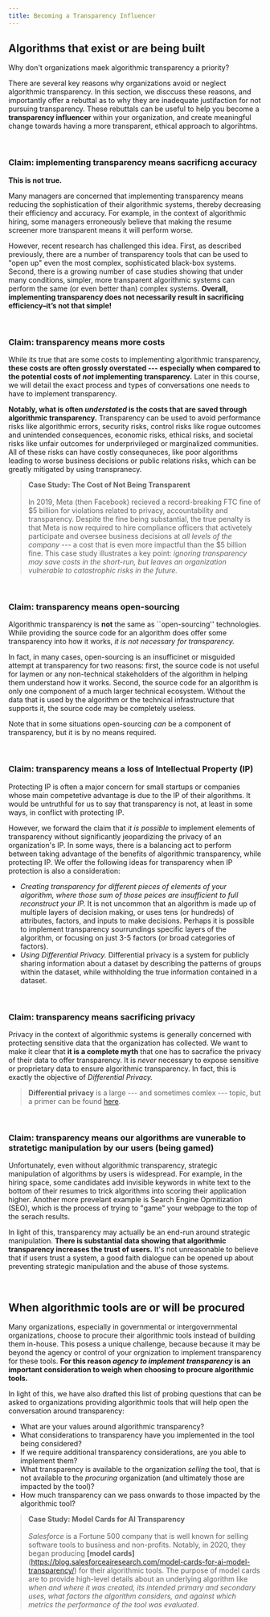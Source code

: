 ```yaml
---
title: Becoming a Transparency Influencer
---
```


## Algorithms that exist or are being built

Why don't organizations maek algorithmic transparency a priority?

There are several key reasons why organizations avoid or neglect algorithmic transparency. In this section, we disccuss these reasons, and importantly offer a rebuttal as to why they are inadequate justifaction for not pursuing transparency. These rebuttals can be useful to help you become a **transparency influencer** within your organization, and create meaningful change towards having a more transparent, ethical approach to algorihtms.

<br>

### Claim: implementing transparency means sacrificng accuracy

**This is not true.**

Many managers are concerned that implementing transparency means reducing the sophistication of their algorithmic systems, thereby decreasing their efficiency and accuracy. For example, in the context of algorithmic hiring, some managers erroneously believe that making the resume screener more transparent means it will perform worse.

However, recent research has challenged this idea. First, as described previously, there are a number of transparency tools that can be used to "open up" even the most complex, sophisticated black-box systems. Second, there is a growing number of case studies showing that under many conditions, simpler, more transparent algorithmic systems can perform the same (or even better than) complex systems. **Overall, implementing transparency does not necessarily result in sacrificing efficiency–it’s not that simple!**

<br>

### Claim: transparency means more costs

While its true that are some costs to implementing algorithmic transparency, **these costs are often grossly overstated --- especially when compared to the potential costs of _not_ implementing transparency.** Later in this course, we will detail the exact process and types of conversations one needs to have to implement transparency.

**Notably, what is often _understated_ is the costs that are saved through algorithmic transparency.** Transparency can be used to avoid performance risks like algorithmic errors, security risks, control risks like rogue outcomes and unintended consequences, economic risks, ethical risks, and societal risks like unfair outcomes for underprivileged or marginalized communities. All of these risks can have costly consequneces, like poor algorithms leading to worse business decisions or public relations risks, which can be greatly mitigated by using transpranecy.

> **Case Study: The Cost of Not Being Transparent** <br><br> In 2019, Meta (then Facebook) recieved a record-breaking FTC fine of $5 billion for violations related to privacy, accountability and transparency. Despite the fine being substantial, the true penalty is that Meta is now required to hire compliance officers that activetely participate and oversee business decisions at _all levels of the company_ --- a cost that is even more impactful than the $5 billion fine. This case study illustrates a key point: *ignoring transparency may save costs in the short-run, but leaves an organization vulnerable to catastrophic risks in the future.*

<br>

### Claim: transparency means open-sourcing

Algorithmic transparency is **not** the same as ``open-sourcing'' technologies. While providing the source code for an algorithm does offer some transparency into how it works, *it is not necessary for transparency.*

In fact, in many cases, open-sourcing is an insufficinet or misguided attempt at transparency for two reasons: first, the source code is not useful for laymen or any non-technical stakeholders of the algorithm in helping them understand how it works. Second, the source code for an algorithm is only one component of a much larger technical ecosystem. Without the data that is used by the algorithm or the technical infrastructure that supports it, the source code may be completely useless.

Note that in some situations open-sourcing _can_ be a component of transparency, but it is by no means required.

<br>

### Claim: transparency means a loss of Intellectual Property (IP)

Protecting IP is often a major concern for small startups or companies whose main competetive advantage is due to the IP of their algorithms. It would be untruthful for us to say that transparency is not, at least in some ways, in conflict with protecting IP.

However, we forward the claim that _it is possible_ to implement elements of transparency without significantly jeopardizing the privacy of an organization's IP. In some ways, there is a balancing act to perform between taking advantage of the benefits of algorithmic transparency, while protecting IP. We offer the following ideas for transparency when IP protection is also a consideration:

- *Creating transparency for different pieces of elements of your algorithm, where those sum of those peices are insufficient to full reconstruct your IP.* It is not uncommon that an algorithm is made up of multiple layers of decision making, or uses tens (or hundreds) of attributes, factors, and inputs to make decisions. Perhaps it is possible to implement transparency sourrundings specific layers of the algorithm, or focusing on just 3-5 factors (or broad categories of factors).
- *Using Differential Privacy.* Differential privacy is a system for publicly sharing information about a dataset by describing the patterns of groups within the dataset, while withholding the true information contained in a dataset.

<br>

### Claim: transparency means sacrificing privacy

Privacy in the context of algorithmic systems is generally concerned with protecting sensitive data that the organization has collected. We want to make it clear that **it is a complete myth** that one has to sacrafice the privacy of their data to offer transparency. It is _never_ necessary to expose sensitive or proprietary data to ensure algorithmic transparency. In fact, this is exactly the objective of *Differential Privacy.*

> **Differential privacy** is a large --- and sometimes comlex --- topic, but a primer can be found [here](https://privacytools.seas.harvard.edu/differential-privacy).

<br>

### Claim: transparency means our algorithms are vunerable to stratetigc manipulation by our users (being gamed)

Unfortunately, even without algorithmic transparency, strategic manipulation of algorithms by users is widespread. For example, in the hiring space, some candidates add invisible keywords in white text to the bottom of their resumes to trick algorithms into scoring their application higher. Another more prevelant example is Search Engine Opmitization (SEO), which is the process of trying to "game" your webpage to the top of the serach results.

In light of this, transparency may actually be an end-run around strategic manipulation. **There is substantial data showing that algorithmic transparency increases the trust of users.** It's not unreasonable to believe that if users trust a system, a good faith dialogue can be opened up about preventing strategic manipulation and the abuse of those systems.

<br>

## When algorithmic tools are or will be procured

Many organizations, especially in governmental or intergovernmental organizations, choose to procure their algorithmic tools instead of building them in-house. This posess a unique challenge, because because it may be beyond the agency or control of your orgnization to implement transparency for these tools. **For this reason _agency to implement transparency_ is an important consideration to weigh when choosing to procure algorithmic tools.**

In light of this, we have also drafted this list of probing questions that can be asked to organizations providing algorithmic tools that will help open the conversation around transparency:

- What are your values around algorithmic transparency?
- What considerations to transparency have you implemented in the tool being considered?
- If we require additional transparency considerations, are you able to implement them?
- What transparency is available to the organization _selling_ the tool, that is not available to the _procuring_ organization (and ultimately those are impacted by the tool)?
- How much transparency can we pass onwards to those impacted by the algorithmic tool?

> **Case Study: Model Cards for AI Transparency** <br><br> _Salesforce_ is a Fortune 500 company that is well known for selling software tools to business and non-profits. Notably, in 2020, they began producing **[model cards]**(https://blog.salesforceairesearch.com/model-cards-for-ai-model-transparency/) for their algorithmic tools. The purpose of model cards are to provide high-level details about an underlying algorithm like _when and where it was created, its intended primary and secondary uses, what factors the algorithm considers, and against which metrics the performance of the tool was evaluated_.